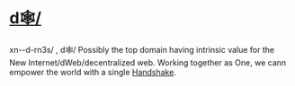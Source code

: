 # [d🕸/](http://xn--d-rn3s.hns.to/)
xn--d-rn3s/ , d🕸/
Possibly the top domain having intrinsic value for the New Internet/dWeb/decentralized web. Working together as One, we cann empower the world with a single [Handshake](https://handshake.org/).
